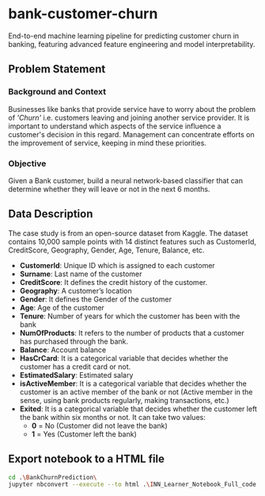 # bank-customer-churn
End-to-end machine learning pipeline for predicting customer churn in banking, featuring advanced feature engineering and model interpretability.

## Problem Statement

### Background and Context
Businesses like banks that provide service have to worry about the problem of *'Churn'* i.e. customers leaving and joining another service provider. It is important to understand which aspects of the service influence a customer's decision in this regard. Management can concentrate efforts on the improvement of service, keeping in mind these priorities.

### Objective
Given a Bank customer, build a neural network-based classifier that can determine whether they will leave or not in the next 6 months.

## Data Description

The case study is from an open-source dataset from Kaggle. The dataset contains 10,000 sample points with 14 distinct features such as CustomerId, CreditScore, Geography, Gender, Age, Tenure, Balance, etc.

- **CustomerId**: Unique ID which is assigned to each customer
- **Surname**: Last name of the customer
- **CreditScore**: It defines the credit history of the customer.
- **Geography**: A customer’s location
- **Gender**: It defines the Gender of the customer
- **Age**: Age of the customer
- **Tenure**: Number of years for which the customer has been with the bank
- **NumOfProducts**: It refers to the number of products that a customer has purchased through the bank.
- **Balance**: Account balance
- **HasCrCard**: It is a categorical variable that decides whether the customer has a credit card or not.
- **EstimatedSalary**: Estimated salary
- **isActiveMember**: It is a categorical variable that decides whether the customer is an active member of the bank or not (Active member in the sense, using bank products regularly, making transactions, etc.)
- **Exited**: It is a categorical variable that decides whether the customer left the bank within six months or not. It can take two values:
  - **0** = No (Customer did not leave the bank)
  - **1** = Yes (Customer left the bank)


## Export notebook to a HTML file

```bash
cd .\BankChurnPrediction\
jupyter nbconvert --execute --to html .\INN_Learner_Notebook_Full_code.ipynb
